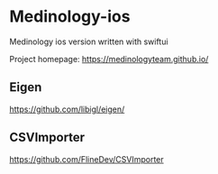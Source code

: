 # Medinology-ios

Medinology ios version written with swiftui

Project homepage: https://medinologyteam.github.io/

## Eigen
https://github.com/libigl/eigen/

## CSVImporter
https://github.com/FlineDev/CSVImporter
